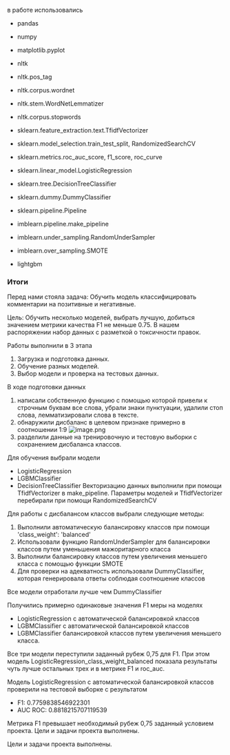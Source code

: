 в работе использовались

* pandas
* numpy

* matplotlib.pyplot

* nltk
* nltk.pos_tag
* nltk.corpus.wordnet
* nltk.stem.WordNetLemmatizer
* nltk.corpus.stopwords

* sklearn.feature_extraction.text.TfidfVectorizer
* sklearn.model_selection.train_test_split, RandomizedSearchCV
* sklearn.metrics.roc_auc_score, f1_score, roc_curve

* sklearn.linear_model.LogisticRegression
* sklearn.tree.DecisionTreeClassifier
* sklearn.dummy.DummyClassifier
* sklearn.pipeline.Pipeline

* imblearn.pipeline.make_pipeline
* imblearn.under_sampling.RandomUnderSampler
* imblearn.over_sampling.SMOTE

* lightgbm

### Итоги

Перед нами стояла задача: Обучить модель классифицировать комментарии на позитивные и негативные.

Цель: Обучить несколько моделей, выбрать лучшую, добиться значением метрики качества F1 не меньше 0.75. В нашем распоряжении набор данных с разметкой о токсичности правок.

Работы выполнили в 3 этапа

1. Загрузка и подготовка данных.
2. Обучение разных моделей.
3. Выбор модели и проверка на тестовых данных.

В ходе подготовки данных 
1. написали собственную функцию с помощью которой привели к строчным буквам все слова, убрали знаки пунктуации, удалили стоп слова, лемматизировали слова в тексте. 
2. обнаружили дисбаланс в целевом признаке примерно в соотношении 1:9 ![image.png](attachment:image.png)
3. разделили данные на тренировочную и тестовую выборки с сохранением дисбаланса классов.                                   

Для обучения выбрали модели 
* LogisticRegression 
* LGBMClassifier 
* DecisionTreeClassifier
Векторизацию данных выполнили при помощи TfidfVectorizer в make_pipeline.
Параметры моделей и TfidfVectorizer перебирали при помощи RandomizedSearchCV

Для работы с дисбалансом классов выбрали следующие методы:
1. Выполнили автоматическую балансировку классов при помощи 'class_weight': 'balanced'
2. Использовали функцию RandomUnderSampler для балансировки классов путем уменьшения мажоритарного класса
3. Выполнили балансировку классов путем увеличения меньшего класса с помощью функции SMOTE
4. Для проверки на адекватность использовали DummyClassifier, которая генерировала ответы соблюдая соотношение классов
 

Все модели отработали лучше чем DummyClassifier 

Получились примерно одинаковые значения F1 меры на моделях 
* LogisticRegression с автоматической балансировкой классов 
* LGBMClassifier с автоматической балансировкой классов
* LGBMClassifier балансировкой классов путем увеличения меньшего класса.

Все три модели переступили заданный рубеж 0,75 для F1. При этом модель LogisticRegression_class_weight_balanced показала результаты чуть лучше остальных трех и в метрике F1 и roc_auc. 

Модель LogisticRegression с автоматической балансировкой классов проверили на тестовой выборке с результатом 
* F1: 0.7759838546922301 
* AUC ROC: 0.8818215707119539

Метрика F1 превышает необходимый рубеж 0,75 заданный условием проекта.
Цели и задачи проекта выполнены.

Цели и задачи проекта выполнены.
